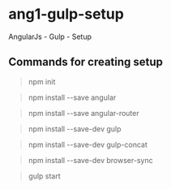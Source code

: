 # ang1-gulp-setup
AngularJs - Gulp - Setup

## Commands for creating setup

> npm init

> npm install --save angular

> npm install --save angular-router

> npm install --save-dev gulp

> npm install --save-dev gulp-concat

> npm install --save-dev browser-sync

> gulp start

